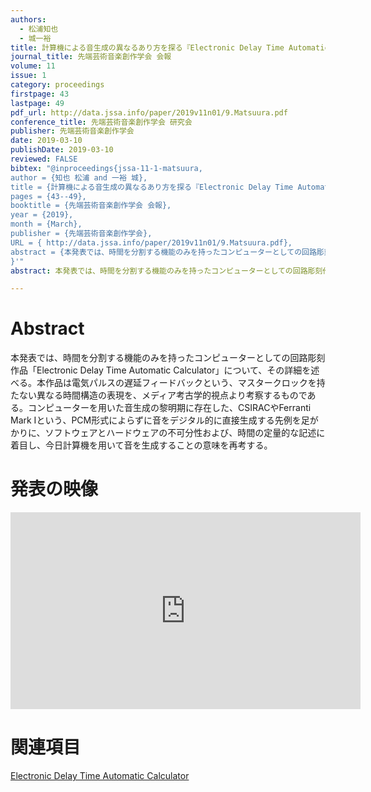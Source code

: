 ```yaml
---
authors:
  - 松浦知也
  - 城一裕
title: 計算機による音生成の異なるあり方を探る『Electronic Delay Time Automatic Calculator』の制作
journal_title: 先端芸術音楽創作学会 会報
volume: 11
issue: 1
category: proceedings
firstpage: 43
lastpage: 49
pdf_url: http://data.jssa.info/paper/2019v11n01/9.Matsuura.pdf
conference_title: 先端芸術音楽創作学会 研究会
publisher: 先端芸術音楽創作学会
date: 2019-03-10
publishDate: 2019-03-10
reviewed: FALSE
bibtex: "@inproceedings{jssa-11-1-matsuura,
author = {知也 松浦 and 一裕 城},
title = {計算機による音生成の異なるあり方を探る『Electronic Delay Time Automatic Calculator』の制作},
pages = {43--49},
booktitle = {先端芸術音楽創作学会 会報},
year = {2019},
month = {March},
publisher = {先端芸術音楽創作学会},
URL = { http://data.jssa.info/paper/2019v11n01/9.Matsuura.pdf},
abstract = {本発表では、時間を分割する機能のみを持ったコンピューターとしての回路彫刻作品「Electronic Delay Time Automatic Calculator」について、その詳細を述べる。本作品は電気パルスの遅延フィードバックという、マスタークロックを持たない異なる時間構造の表現を、メディア考古学的視点より考察するものである。コンピューターを用いた音生成の黎明期に存在した、CSIRACやFerranti Mark Ⅰという、PCM形式によらずに音をデジタル的に直接生成する先例を足がかりに、ソフトウェアとハードウェアの不可分性および、時間の定量的な記述に着目し、今日計算機を用いて音を生成することの意味を再考する。}
}'"
abstract: 本発表では、時間を分割する機能のみを持ったコンピューターとしての回路彫刻作品「Electronic Delay Time Automatic Calculator」について、その詳細を述べる。本作品は電気パルスの遅延フィードバックという、マスタークロックを持たない異なる時間構造の表現を、メディア考古学的視点より考察するものである。コンピューターを用いた音生成の黎明期に存在した、CSIRACやFerranti Mark Ⅰという、PCM形式によらずに音をデジタル的に直接生成する先例を足がかりに、ソフトウェアとハードウェアの不可分性および、時間の定量的な記述に着目し、今日計算機を用いて音を生成することの意味を再考する。

---
```


# Abstract

本発表では、時間を分割する機能のみを持ったコンピューターとしての回路彫刻作品「Electronic Delay Time Automatic Calculator」について、その詳細を述べる。本作品は電気パルスの遅延フィードバックという、マスタークロックを持たない異なる時間構造の表現を、メディア考古学的視点より考察するものである。コンピューターを用いた音生成の黎明期に存在した、CSIRACやFerranti Mark Ⅰという、PCM形式によらずに音をデジタル的に直接生成する先例を足がかりに、ソフトウェアとハードウェアの不可分性および、時間の定量的な記述に着目し、今日計算機を用いて音を生成することの意味を再考する。

# 発表の映像

<iframe width="560" height="315" src="https://www.youtube.com/embed/mj1c8bXTu7g" frameborder="0" allow="accelerometer; autoplay; encrypted-media; gyroscope; picture-in-picture" allowfullscreen></iframe>

# 関連項目

[Electronic Delay Time Automatic Calculator](/works/edtac)
